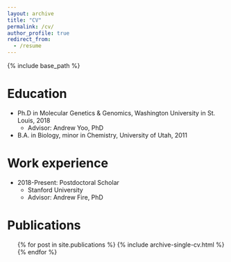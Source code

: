 ```yaml
---
layout: archive
title: "CV"
permalink: /cv/
author_profile: true
redirect_from:
  - /resume
---
```


{% include base_path %}

Education
======
* Ph.D in Molecular Genetics & Genomics, Washington University in St. Louis, 2018
  * Advisor: Andrew Yoo, PhD
* B.A. in Biology, minor in Chemistry, University of Utah, 2011

Work experience
======
* 2018-Present: Postdoctoral Scholar
  * Stanford University
  * Advisor: Andrew Fire, PhD
  
Publications
======
  <ul>{% for post in site.publications %}
    {% include archive-single-cv.html %}
  {% endfor %}</ul>
